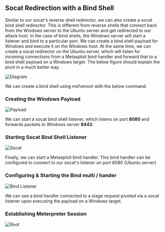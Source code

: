 ## Socat Redirection with a Bind Shell

Similar to our socat's reverse shell redirector, we can also create a socat bind shell redirector. This is different from reverse shells that connect back from the Windows server to the Ubuntu server and get redirected to our attack host. In the case of bind shells, the Windows server will start a listener and bind to a particular port. We can create a bind shell payload for Windows and execute it on the Windows host. At the same time, we can create a socat redirector on the Ubuntu server, which will listen for incoming connections from a Metasploit bind handler and forward that to a bind shell payload on a Windows target. The below figure should explain the pivot in a much better way.


![Diagram](/socat-bin-shell/images/bind-shell-diagram.png) 


We can create a bind shell using msfvenom with the below command. 


### Creating the Windows Payload


![Payload](/socat-bin-shell/images/creating-payload.png) 


We can start a socat bind shell listener, which listens on port **8080** and forwards packets to Windows server **8443**.

### Starting Socat Bind Shell Listener

![Socat](/socat-bin-shell/images/socat.png) 

Finally, we can start a Metasploit bind handler. This bind handler can be configured to connect to our socat's listener on port 8080 (Ubuntu server)


### Configuring & Starting the Bind multi / hander

![Bind Listener](/socat-bin-shell/images/bind-listener.png) 


We can see a bind handler connected to a stage request pivoted via a socat listener upon executing the payload on a Windows target.

### Establishing Meterpreter Session

![Root](/socat-bin-shell/images/root.png) 
